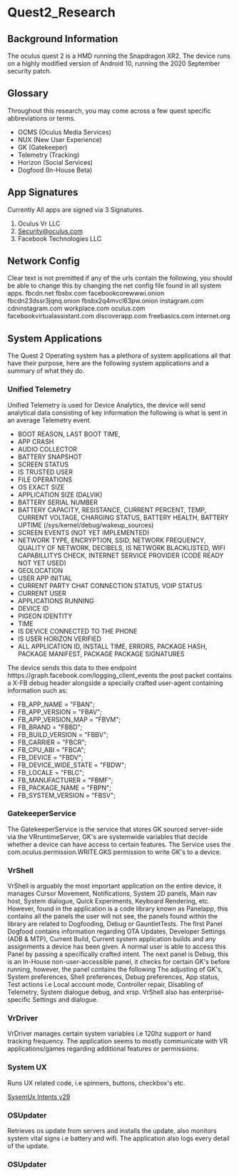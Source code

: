 # Quest2_Research
## Background Information
The oculus quest 2 is a HMD running the Snapdragon XR2. The device runs on a highly modified version of Android 10, running the 2020 September security patch.
## Glossary
Throughout this research, you may come across a few quest specific abbreviations or terms.
- OCMS (Oculus Media Services)
- NUX (New User Experience)
- GK (Gatekeeper)
- Telemetry (Tracking)
- Horizon (Social Services)
- Dogfood (In-House Beta)
## App Signatures
Currently All apps are signed via 3 Signatures.
1. Oculus Vr LLC
2. Security@oculus.com
3. Facebook Technologies LLC


## Network Config
Clear text is not premitted if any of the urls contain the following, you should be able to change this by changing the net config file found in all system apps.
fbcdn.net
fbsbx.com
facebookcorewwwi.onion
fbcdn23dssr3jqnq.onion
fbsbx2q4mvcl63pw.onion
instagram.com
cdninstagram.com
workplace.com
oculus.com
facebookvirtualassistant.com
discoverapp.com
freebasics.com
internet.org
        
## System Applications
The Quest 2 Operating system has a plethora of system applications all that have their purpose, here are the following system applications and a summary of what they do.
### Unified Telemetry
Unified Telemetry is used for Device Analytics, the device will send analytical data consisting of key information the following is what is sent in an average Telemetry event.
- BOOT REASON, LAST BOOT TIME,
- APP CRASH
- AUDIO COLLECTOR
- BATTERY SNAPSHOT
- SCREEN STATUS
- IS TRUSTED USER
- FILE OPERATIONS
- OS EXACT SIZE 
- APPLICATION SIZE (DALVIK)
- BATTERY SERIAL NUMBER
- BATTERY CAPACITY, RESISTANCE, CURRENT PERCENT, TEMP, CURRENT VOLTAGE, CHARGING STATUS, BATTERY HEALTH, BATTERY UPTIME (/sys/kernel/debug/wakeup_sources)
- SCREEN EVENTS (NOT YET IMPLEMENTED)
- NETWORK TYPE, ENCRYPTION, SSID, NETWORK FREQUENCY, QUALITY OF NETWORK, DECIBELS, IS NETWORK BLACKLISTED, WIFI CAPABILLITYS CHECK, INTERNET SERVICE PROVIDER (CODE READY NOT YET USED)
- GEOLOCATION
- USER APP INITIAL
- CURRENT PARTY CHAT CONNECTION STATUS, VOIP STATUS
- CURRENT USER
- APPLICATIONS RUNNING
- DEVICE ID
- PIGEON IDENTITY
- TIME
- IS DEVICE CONNECTED TO THE PHONE
- IS USER HORIZON VERIFIED
- ALL APPLICATION ID, INSTALL TIME, ERRORS, PACKAGE HASH, PACKAGE MANIFEST, PACKAGE PACKAGE SIGNATURES

The device sends this data to thee endpoint htttps://graph.facebook.com/logging_client_events the post packet contains a X-FB debug header alongside a specially crafted user-agent containing information such as:
- FB_APP_NAME = "FBAN";
- FB_APP_VERSION = "FBAV";
- FB_APP_VERSION_MAP = "FBVM";
- FB_BRAND = "FBBD";
- FB_BUILD_VERSION = "FBBV";
- FB_CARRIER = "FBCR";
- FB_CPU_ABI = "FBCA";
- FB_DEVICE = "FBDV";
- FB_DEVICE_WIDE_STATE = "FBDW";
- FB_LOCALE = "FBLC";
- FB_MANUFACTURER = "FBMF";
- FB_PACKAGE_NAME = "FBPN";
- FB_SYSTEM_VERSION = "FBSV";
### GatekeeperService
The GatekeeperService is the service that stores GK sourced server-side via the VRruntimeServer, GK's are systemwide variables that decide whether a device can have access to certain features. The Service uses the com.oculus.permission.WRITE.GKS permission to write GK's to a device.
### VrShell
VrShell is arguably the most important application on the entire device, it manages Cursor Movement, Notifications, System 2D panels, Main nav host, System dialogue, Quick Experiments, Keyboard Rendering, etc. However, found in the application is a code library known as Panelapp, this contains all the panels the user will not see, the panels found within the library are related to Dogfooding, Debug or GauntletTests. The first Panel Dogfood contains information regarding OTA Updates, Developer Settings (ADB & MTP), Current Build, Current system application builds and any assignments a device has been given. A normal user is able to access this Panel by passing a specifically crafted intent. The next panel is Debug, this is an In-House non-user-accessible panel, it checks for certain GK's before running, however, the panel contains the following The adjusting of GK's, System preferences, Shell preferences, Debug preferences, App status, Test actions i.e Local account mode, Controller repair, Disabling of Telemetry, System dialogue debug, and xrsp. VrShell also has enterprise-specific Settings and dialogue.
### VrDriver
VrDriver manages certain system variables i.e 120hz support or hand tracking frequency. The application seems to mostly communicate with VR applications/games regarding additional features or permissions.
### System UX
Runs UX related code, i.e spinners, buttons, checkbox's etc.

[SysemUx Intents v29](SystemUX_Intents)
### OSUpdater
Retrieves os update from servers and installs the update, also monitors system vital signs i.e battery and wifi. The application also logs every detail of the update.
### OSUpdater

